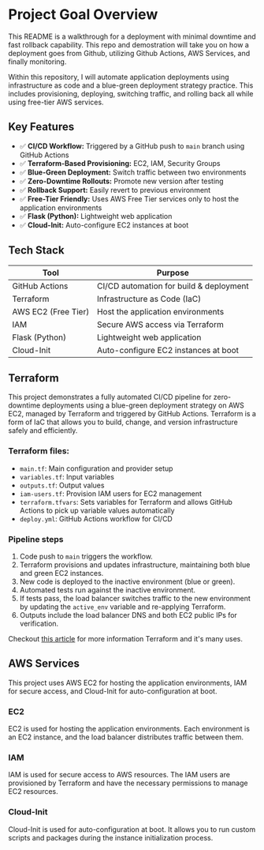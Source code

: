 # Project Goal Overview
This README is a walkthrough for a deployment with minimal downtime and fast rollback capability. This repo and demostration will take you on how a deployment goes from Github, utilizing Github Actions, AWS Services, and finally monitoring. 

Within this repository, I will automate application deployments using infrastructure as code and a blue-green deployment strategy practice. This includes provisioning, deploying, switching traffic, and rolling back all while using free-tier AWS services.

## Key Features
- ✅ **CI/CD Workflow:** Triggered by a GitHub push to `main` branch using GitHub Actions
- ✅ **Terraform-Based Provisioning:** EC2, IAM, Security Groups
- ✅ **Blue-Green Deployment:** Switch traffic between two environments
- ✅ **Zero-Downtime Rollouts:** Promote new version after testing
- ✅ **Rollback Support:** Easily revert to previous environment
- ✅ **Free-Tier Friendly:** Uses AWS Free Tier services only to host the application environments
- ✅ **Flask (Python):** Lightweight web application
- ✅ **Cloud-Init:** Auto-configure EC2 instances at boot

## Tech Stack
| Tool             | Purpose                                 |
|------------------|------------------------------------------|
| GitHub Actions   | CI/CD automation for build & deployment |
| Terraform        | Infrastructure as Code (IaC)            |
| AWS EC2 (Free Tier) | Host the application environments       |
| IAM              | Secure AWS access via Terraform         |
| Flask (Python)   | Lightweight web application              |
| Cloud-Init       | Auto-configure EC2 instances at boot    |

## Terraform
This project demonstrates a fully automated CI/CD pipeline for zero-downtime deployments using a blue-green deployment strategy on AWS EC2, managed by Terraform and triggered by GitHub Actions. Terraform is a form of IaC that allows you to build, change, and version infrastructure safely and efficiently.

### Terraform files:
- `main.tf`: Main configuration and provider setup
- `variables.tf`: Input variables
- `outputs.tf`: Output values
- `iam-users.tf`: Provision IAM users for EC2 management
- `terraform.tfvars`: Sets variables for Terraform and allows GitHub Actions to pick up variable values automatically
- `deploy.yml`: GitHub Actions workflow for CI/CD


### Pipeline steps
1. Code push to `main` triggers the workflow.
2. Terraform provisions and updates infrastructure, maintaining both blue and green EC2 instances.
3. New code is deployed to the inactive environment (blue or green).
4. Automated tests run against the inactive environment.
5. If tests pass, the load balancer switches traffic to the new environment by updating the `active_env` variable and re-applying Terraform.
6. Outputs include the load balancer DNS and both EC2 public IPs for verification.

Checkout [this article](https://www.terraform.io/intro/index.html) for more information Terraform and it's many uses.

## AWS Services
This project uses AWS EC2 for hosting the application environments, IAM for secure access, and Cloud-Init for auto-configuration at boot.

### EC2
EC2 is used for hosting the application environments. Each environment is an EC2 instance, and the load balancer distributes traffic between them.

### IAM
IAM is used for secure access to AWS resources. The IAM users are provisioned by Terraform and have the necessary permissions to manage EC2 resources.

### Cloud-Init
Cloud-Init is used for auto-configuration at boot. It allows you to run custom scripts and packages during the instance initialization process. 
